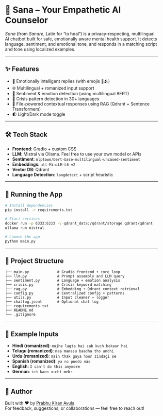 # 🌱 Sana – Your Empathetic AI Counselor

*Sana* (from *Sanare*, Latin for “to heal”) is a privacy-respecting, multilingual AI chatbot built for safe, emotionally aware mental health support. It detects language, sentiment, and emotional tone, and responds in a matching script and tone using localized examples.

---

## ✨ Features

- 💬 Emotionally intelligent replies (with emojis 🌱🫂)
- 🌐 Multilingual + romanized input support
- 🧠 Sentiment & emotion detection (using multilingual BERT)
- 🚨 Crisis pattern detection in 30+ languages
- 📂 File-powered contextual responses using RAG (Qdrant + Sentence Transformers)
- 🌓 Light/Dark mode toggle

---

## 🛠 Tech Stack

- **Frontend**: Gradio + custom CSS
- **LLM**: Mistral via Ollama. Feel free to use your own model or APIs
- **Sentiment**: `nlptown/bert-base-multilingual-uncased-sentiment`
- **Embeddings**: `all-MiniLM-L6-v2`
- **Vector DB**: Qdrant
- **Language Detection**: `langdetect` + script heuristic

---

## 🚀 Running the App

```bash
# Install dependencies
pip install -r requirements.txt

# Start services
docker run -p 6333:6333 -v qdrant_data:/qdrant/storage qdrant/qdrant
ollama run mistral

# Launch the app
python main.py
```

---

## 📁 Project Structure

```
├── main.py             # Gradio frontend + core loop
├── llm.py              # Prompt assembly and LLM query
├── sentiment.py        # Language + emotion analysis
├── crisis.py           # Crisis keyword matching
├── rag.py              # Embedding + Qdrant context retrieval
├── config.py           # Centralized config + patterns
├── utils.py            # Input cleaner + logger
├── chatlog.jsonl       # Optional chat log
├── requirements.txt
├── README.md
└── .gitignore
```

---

## 🧪 Example Inputs

- **Hindi (romanized)**: `mujhe lagta hai sab kuch bekaar hai`
- **Telugu (romanized)**: `naa manasu baadha tho undhi`
- **Urdu (romanized)**: `main thak gaya hoon zindagi se`
- **Spanish (romanized)**: `ya no puedo más`
- **English**: `I can't do this anymore`
- **German**: `ich kann nicht mehr`

---

## 👤 Author

Built with ❤️ by [Prabhu Kiran Avula](https://github.com/prabhuavula7)  
For feedback, suggestions, or collaborations — feel free to reach out!